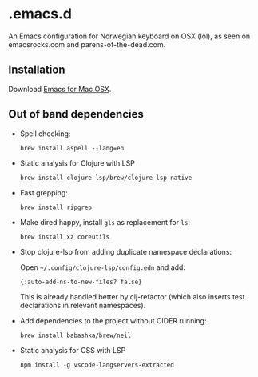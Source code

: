 # .emacs.d

An Emacs configuration for Norwegian keyboard on OSX (lol), as seen on emacsrocks.com and parens-of-the-dead.com.

## Installation

Download [Emacs for Mac OSX](http://emacsformacosx.com/).

## Out of band dependencies

- Spell checking:

    ```
    brew install aspell --lang=en
    ```

- Static analysis for Clojure with LSP

    ```
    brew install clojure-lsp/brew/clojure-lsp-native
    ```

- Fast grepping:

    ```
    brew install ripgrep
    ```

- Make dired happy, install `gls` as replacement for `ls`:

    ```
    brew install xz coreutils
    ```

- Stop clojure-lsp from adding duplicate namespace declarations:

    Open `~/.config/clojure-lsp/config.edn` and add:

    ```
    {:auto-add-ns-to-new-files? false}
    ```

    This is already handled better by clj-refactor (which also inserts test
    declarations in relevant namespaces).

- Add dependencies to the project without CIDER running:

    ```
    brew install babashka/brew/neil
    ```

- Static analysis for CSS with LSP

    ```
    npm install -g vscode-langservers-extracted
    ```
